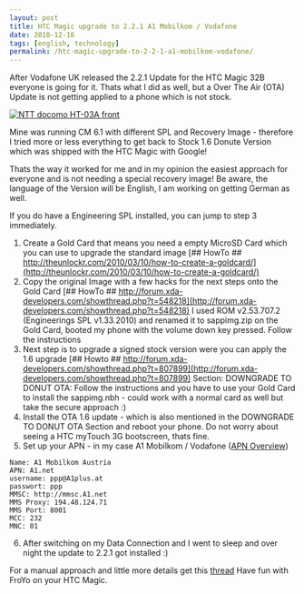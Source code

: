 ```yaml
---
layout: post
title: HTC Magic upgrade to 2.2.1 A1 Mobilkom / Vodafone
date: 2010-12-16
tags: [english, technology]
permalink: /htc-magic-upgrade-to-2-2-1-a1-mobilkom-vodafone/
---
```


After Vodafone UK released the 2.2.1 Update for the HTC Magic 32B everyone is going for it. Thats what I did as well, but a Over The Air (OTA) Update is not getting applied to a phone which is not stock.

[![NTT docomo HT-03A front](https://upload.wikimedia.org/wikipedia/commons/f/f8/NTT_docomo_HT-03A_front.jpg)](https://commons.wikimedia.org/wiki/File:NTT_docomo_HT-03A_front.jpg)

Mine was running CM 6.1 with different SPL and Recovery Image - therefore I tried more or less everything to get back to Stock 1.6 Donute Version which was shipped with the HTC Magic with Google!

Thats the way it worked for me and in my opinion the easiest approach for everyone and is not needing a special recovery image! Be aware, the language of the Version will be English, I am working on getting German as well.

If you do have a Engineering SPL installed, you can jump to step 3 immediately.

1. Create a Gold Card that means you need a empty MicroSD Card which you can use to upgrade the standard image
[## HowTo ## http://theunlockr.com/2010/03/10/how-to-create-a-goldcard/](http://theunlockr.com/2010/03/10/how-to-create-a-goldcard/)
2. Copy the original Image with a few hacks for the next steps onto the Gold Card
[## HowTo ## http://forum.xda-developers.com/showthread.php?t=548218](http://forum.xda-developers.com/showthread.php?t=548218)
I used ROM v2.53.707.2 (Engineerings SPL v1.33.2010) and renamed it to sappimg.zip on the Gold Card, booted my phone with the volume down key pressed. Follow the instructions
3. Next step is to upgrade a signed stock version were you can apply the 1.6 upgrade
[## Howto ## http://forum.xda-developers.com/showthread.php?t=807899](http://forum.xda-developers.com/showthread.php?t=807899)
Section: DOWNGRADE TO DONUT OTA: Follow the instructions and you have to use your Gold Card to install the sappimg.nbh - could work with a normal card as well but take the secure approach :)
4. Install the OTA 1.6 update - which is also mentioned in the DOWNGRADE TO DONUT OTA Section and reboot your phone. Do not worry about seeing a HTC myTouch 3G bootscreen, thats fine.
5. Set up your APN - in my case A1 Mobilkom / Vodafone ([APN Overview](http://www.androidonhtc.com/wiki/Carrier_network_settings))
```
Name: A1 Mobilkom Austria
APN: A1.net
username: ppp@A1plus.at
passwort: ppp
MMSC: http://mmsc.A1.net
MMS Proxy: 194.48.124.71
MMS Port: 8001
MCC: 232
MNC: 01
```
6.  After switching on my Data Connection and I went to sleep and over night the update to 2.2.1 got installed :) 

For a manual approach and little more details get this [thread](http://forum.xda-developers.com/showthread.php?t=843274)
Have fun with FroYo on your HTC Magic.